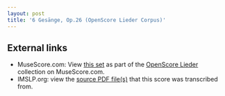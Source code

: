 ```yaml
---
layout: post
title: '6 Gesänge, Op.26 (OpenScore Lieder Corpus)'
---
```


## External links

- MuseScore.com: View [this set] as part of the [OpenScore Lieder] collection on MuseScore.com.
- IMSLP.org: view the [source PDF file(s)][IMSLP] that this score was transcribed from.

[IMSLP]: https://imslp.org/wiki/Special:ReverseLookup/97775
[this set]: https://musescore.com/openscore-lieder-corpus/sets/5032887
[OpenScore Lieder]: https://musescore.com/openscore-lieder-corpus
